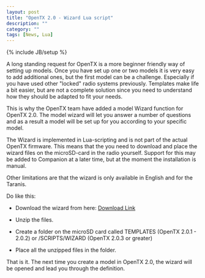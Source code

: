 ```yaml
---
layout: post
title: "OpenTX 2.0 - Wizard Lua script"
description: ""
category: ""
tags: [News, Lua]
---
```

{% include JB/setup %}

A long standing request for OpenTX is a more beginner friendly way of setting up models. Once you have set up one or two models it is very easy to add additional ones, but the first model can be a challenge. Especially if you have used other "locked" radio systems previously. Templates make life a bit easier, but are not a complete solution since you need to understand how they should be adapted to fit your needs.


This is why the OpenTX team have added a model Wizard function for OpenTX 2.0. The model wizard will let you answer a number of questions and as a result a model will be set up for you according to your specific model.


The Wizard is implemented in Lua-scripting and is not part of the actual OpenTX firmware. This means that the you need to download and place the wizard files on the microSD-card in the radio yourself. Support for this may be added to Companion at a later time, but at the moment the installation is manual.

Other limitations are that the wizard is only available in English and for the Taranis.

Do like this:

* Download the wizard from here: [Download Link](http://downloads.open-tx.org/2.0/lua//wizard.zip) 


* Unzip the files.


* Create a folder on the microSD card called TEMPLATES (OpenTX 2.0.1 - 2.0.2) or /SCRIPTS/WIZARD (OpenTX 2.0.3  or greater) 


* Place all the unzipped files in the folder.


That is it. The next time you create a model in OpenTX 2.0, the wizard will be opened and lead you through the definition.


